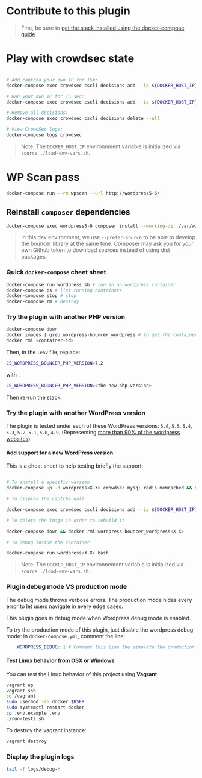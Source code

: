 # Contribute to this plugin

> First, be sure to [get the stack installed using the docker-compose guide](install-with-docker-compose.md).
# Play with crowdsec state

```bash

# Add captcha your own IP for 15m:
docker-compose exec crowdsec cscli decisions add --ip ${DOCKER_HOST_IP} --duration 15m --type captcha

# Ban your own IP for 15 sec:
docker-compose exec crowdsec cscli decisions add --ip ${DOCKER_HOST_IP} --duration 15s --type ban

# Remove all decisions:
docker-compose exec crowdsec cscli decisions delete --all

# View CrowdSec logs:
docker-compose logs crowdsec
```

> Note: The `DOCKER_HOST_IP` environnment variable is initialized via `source ./load-env-vars.sh`.

# WP Scan pass

```bash
docker-compose run --rm wpscan --url http://wordpress5-6/
```

## Reinstall `composer` dependencies

```bash
docker-compose exec wordpress5-6 composer install --working-dir /var/www/html/wp-content/plugins/cs-wordpress-bouncer --prefer-source
```

> In this dev environment, we use `--prefer-source` to be able to develop the bouncer library at the same time. Composer may ask you for your own Github token to download sources instead of using dist packages.


### Quick `docker-compose` cheet sheet

```bash
docker-compose run wordpress sh # run sh on wordpress container
docker-compose ps # list running containers
docker-compose stop # stop
docker-compose rm # destroy
```

### Try the plugin with another PHP version

```bash
docker-compose down
docker images | grep wordpress-bouncer_wordpress # to get the container id
docker rmi <container-id>
```

Then, in the `.env` file, replace:

```bash
CS_WORDPRESS_BOUNCER_PHP_VERSION=7.2
```

with :

```bash
CS_WORDPRESS_BOUNCER_PHP_VERSION=<the-new-php-version>
```

Then re-run the stack.

### Try the plugin with another WordPress version


The plugin is tested under each of these WordPress versions: `5.6`, `5.5`, `5.4`, `5.3`, `5.2`, `5.1`, `5.0`, `4.9`.
(Representing [more than 90% of the wordpress websites](https://wordpress.org/about/stats/))

#### Add support for a new WordPress version

This is a cheat sheet to help testing briefly the support:

```bash

# To install a specific version
docker-compose up -d wordpress<X.X> crowdsec mysql redis memcached && docker-compose exec crowdsec cscli bouncers add wordpress-bouncer

# To display the captcha wall

docker-compose exec crowdsec cscli decisions add --ip ${DOCKER_HOST_IP} --duration 15m --type captcha

# To delete the image in order to rebuild it

docker-compose down && docker rmi wordpress-bouncer_wordpress<X.X>

# To debug inside the container

docker-compose run wordpress<X.X> bash
```

> Note: The `DOCKER_HOST_IP` environnement variable is initialized via `source ./load-env-vars.sh`.

### Plugin debug mode VS production mode

The debug mode throws verbose errors. The production mode hides every error to let users navigate in every edge cases.

This plugin goes in debug mode when Wordpress debug mode is enabled.

To try the production mode of this plugin, just disable the wordpress debug mode: in `docker-compose.yml`, comment the line:
```yml
    WORDPRESS_DEBUG: 1 # Comment this line the simulate the production mode
```

#### Test Linux behavior from OSX or Windows

You can test the Linux behavior of this project using **Vagrant**.

```bash
vagrant up
vagrant ssh
cd /vagrant
sudo usermod -aG docker $USER
sudo systemctl restart docker
cp .env.example .env
./run-tests.sh
```

To destroy the vagrant instance:

```bash
vagrant destroy
```

### Display the plugin logs

```bash
tail -f logs/debug-*
```
